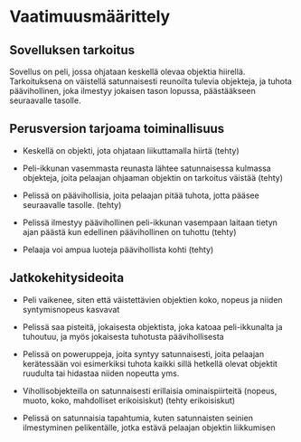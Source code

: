 # Vaatimuusmäärittely

## Sovelluksen tarkoitus

Sovellus on peli, jossa ohjataan keskellä olevaa objektia hiirellä. Tarkoituksena on väistellä satunnaisesti reunoilta tulevia objekteja, ja tuhota päävihollinen, joka ilmestyy jokaisen tason lopussa, päästääkseen seuraavalle tasolle.

## Perusversion tarjoama toiminallisuus

- Keskellä on objekti, jota ohjataan liikuttamalla hiirtä (tehty)

- Peli-ikkunan vasemmasta reunasta lähtee satunnaisessa kulmassa objekteja, joita pelaajan ohjaaman objektin on tarkoitus väistää (tehty)

- Pelissä on päävihollisia, joita pelaajan pitää tuhota, jotta pääsee seuraavalle tasolle. (tehty)
 
- Pelissä ilmestyy päävihollinen peli-ikkunan vasempaan laitaan tietyn ajan päästä kun edellinen päävihollinen on tuhottu (tehty)

- Pelaaja voi ampua luoteja päävihollista kohti (tehty)

## Jatkokehitysideoita

- Peli vaikenee, siten että väistettävien objektien koko, nopeus ja niiden syntymisnopeus kasvavat

- Pelissä saa pisteitä, jokaisesta objektista, joka katoaa peli-ikkunalta ja tuhoutuu, ja myös jokaisesta tuhotusta päävihollisesta

- Pelissä on poweruppeja, joita syntyy satunnaisesti, joita pelaajan kerätessään voi esimerkiksi tuhota kaikki sillä hetkellä olevat objektit ruudulta tai hidastaa niiden nopeutta yms.
  
- Vihollisobjekteilla on satunnaisesti erillaisia ominaispiirteitä (nopeus, muoto, koko, mahdolliset erikoisiskut) (tehty erikoisiskut)

- Pelissä on satunnaisia tapahtumia, kuten satunnaisten seinien ilmestyminen pelikentälle, jotka estävä pelaajan objektin liikkumisen

